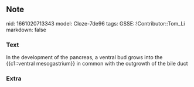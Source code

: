 ## Note
nid: 1661020713343
model: Cloze-7de96
tags: GSSE::!Contributor::Tom_Li
markdown: false

### Text
<div>
  In the development of the pancreas, a ventral bud grows into the
  {{c1::ventral mesogastrium}} in common with the outgrowth of the
  bile duct
</div>

### Extra

